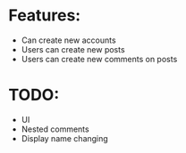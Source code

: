 # Features:

- Can create new accounts
- Users can create new posts
- Users can create new comments on posts

# TODO: 

- UI
- Nested comments
- Display name changing
